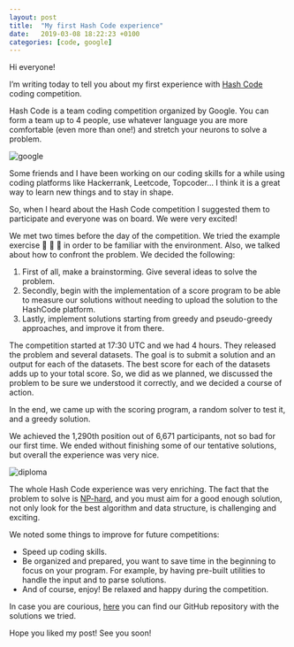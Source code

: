 ```yaml
---
layout: post
title:  "My first Hash Code experience"
date:   2019-03-08 18:22:23 +0100
categories: [code, google]
---
```

<!--
You’ll find this post in your `_posts` directory. Go ahead and edit it and re-build the site to see your changes. You can rebuild the site in many different ways, but the most common way is to run `jekyll serve`, which launches a web server and auto-regenerates your site when a file is updated.

To add new posts, simply add a file in the `_posts` directory that follows the convention `YYYY-MM-DD-name-of-post.ext` and includes the necessary front matter. Take a look at the source for this post to get an idea about how it works.

Jekyll also offers powerful support for code snippets:

{% highlight ruby %}
def print_hi(name)
  puts "Hi, #{name}"
end
print_hi('Tom')
#=> prints 'Hi, Tom' to STDOUT.
{% endhighlight %}

Check out the [Jekyll docs][jekyll-docs] for more info on how to get the most out of Jekyll. File all bugs/feature requests at [Jekyll’s GitHub repo][jekyll-gh]. If you have questions, you can ask them on [Jekyll Talk][jekyll-talk].

[jekyll-docs]: https://jekyllrb.com/docs/home
[jekyll-gh]:   https://github.com/jekyll/jekyll
[jekyll-talk]: https://talk.jekyllrb.com/
-->

Hi everyone!

I’m writing today to tell you about my first experience with [Hash Code](https://codingcompetitions.withgoogle.com/hashcode) coding competition.

Hash Code is a team coding competition organized by Google. You can form a team up to 4 people, use whatever language you are more comfortable (even more than one!) and stretch your neurons to solve a problem.

![google](../../../../../assets/img/gifs/google.gif)

Some friends and I have been working on our coding skills for a while using coding platforms like Hackerrank, Leetcode, Topcoder… I think it is a great way to learn new things and to stay in shape.

So, when I heard about the Hash Code competition I suggested them to participate and everyone was on board. We were very excited!

We met two times before the day of the competition. We tried the example exercise :pizza: :pizza: :pizza: in order to be familiar with the environment. Also, we talked about how to confront the problem. We decided the following:
1. First of all, make a brainstorming. Give several ideas to solve the problem.
2. Secondly, begin with the implementation of a score program to be able to measure our solutions without needing to upload the solution to the HashCode platform.
3. Lastly, implement solutions starting from greedy and pseudo-greedy approaches, and improve it from there.

The competition started at 17:30 UTC and we had 4 hours. They released the problem and several datasets. The goal is to submit a solution and an output for each of the datasets. The best score for each of the datasets adds up to your total score. So, we did as we planned, we discussed the problem to be sure we understood it correctly, and we decided a course of action.

In the end, we came up with the scoring program, a random solver to test it, and a greedy solution.  

We achieved the 1,290th position out of 6,671 participants, not so bad for our first time. We ended without finishing some of our tentative solutions, but overall the experience was very nice.

![diploma](../../../../../assets/img/hashcode2019diploma.png)

The whole Hash Code experience was very enriching. The fact that the problem to solve is [NP-hard](https://en.wikipedia.org/wiki/NP-hardness), and you must aim for a good enough solution, not only look for the best algorithm and data structure, is challenging and exciting.

We noted some things to improve for future competitions:
- Speed up coding skills.
- Be organized and prepared, you want to save time in the beginning to focus on your program. For example, by having pre-built utilities to handle the input and to parse solutions.
- And of course, enjoy! Be relaxed and happy during the competition.

In case you are courious, [here](https://github.com/jitterbugs/hashcode2019) you can find our GitHub repository with the solutions we tried.

Hope you liked my post! See you soon!
